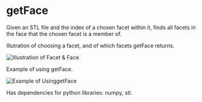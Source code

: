 # getFace
Given an STL file and the index of a chosen facet within it, finds all facets in the face that the chosen facet is a member of.

Illutration of choosing a facet, and of which facets getFace returns.

![Illustration of Facet & Face](https://i.imgur.com/CDCd8Nb.png)



Example of using getFace.

![Example of UsinggetFace](https://i.imgur.com/WDXkM4x.png)



Has dependencies for python libraries: numpy, stl.
